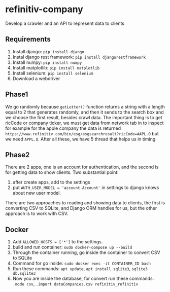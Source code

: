 # refinitiv-company
Develop a crawler and an API to represent data to clients

## Requirements
1. Install django:
    `pip install django`
2. Instal django rest framework:
    `pip install djangorestframework`
3. Install numpy:
    `pip install numpy`
4. Install matplotlib:
    `pip install matplotlib`
5. Install selenium:
    `pip install selenium`
6. Download a webdriver

## Phase1
We go randomly because `getLetter()` function returns a string with a length equal to 2 that generates randomly, and then it sends to the search box and we choose the first result, besides crawl data.
The important thing is to get ricCode or company ticker, we must get data from network tab in to inspect for example for the apple company the data is returned `https://www.refinitiv.com/bin/esg/esgsearchresult?ricCode=AAPL.O` but we need `APPL.O`. After all these, we have 5 thread that helps us in timing.

## Phase2
There are 2 apps, one is an account for authentication, and the second is for getting data to show clients.
Two substantial point:
1. after create apps, add to the settings
2. put `AUTH_USER_MODEL = 'account.Account'` in settings to django knows about new user model.

There are two approaches to reading and showing data to clients, the first is converting CSV to SQLite, and Django ORM handles for us, but the other approach is to work with CSV.

## Docker
1. Add `ALLOWED_HOSTS = ['*']` to the settings.
2. build and run container: `sudo docker-compose up --build`
3. Through the container running, go inside the container to convert CSV to SQLite
4. Command for go inside: `sudo docker exec -it CONTAINER_ID bash`
5. Run these commands: `apt update`, `apt install sqlite3`, `sqlite3 db.sqlite3`
6. Now you are inside the database, for convert run these commands: `.mode csv`, `.import dataCompanies.csv refinitiv_refinitiv`
